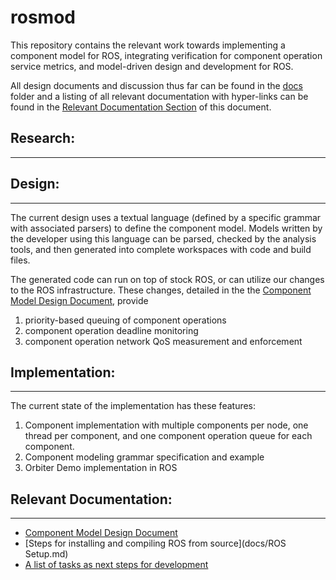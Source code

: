 rosmod
=================

This repository contains the relevant work towards implementing a component model for ROS, integrating verification for component operation service metrics, and model-driven design and development for ROS.

All design documents and discussion thus far can be found in the [docs](docs) folder and a listing of all relevant documentation with hyper-links can be found in the [Relevant Documentation Section](#relevant-documentation) of this document.

## Research:
------------


## Design:
----------
The current design uses a textual language (defined by a specific grammar with associated parsers) to define the component model.  Models written by the developer using this language can be parsed, checked by the analysis tools, and then generated into complete workspaces with code and build files.

The generated code can run on top of stock ROS, or can utilize our changes to the ROS infrastructure.  These changes, detailed in the the [Component Model Design Document](docs/ComponentModelOverview.md), provide
  1. priority-based queuing of component operations
  2. component operation deadline monitoring
  3. component operation network QoS measurement and enforcement


## Implementation:
------------------
The current state of the implementation has these features:
  1. Component implementation with multiple components per node, one thread per component, and one component operation queue for each component.
  2. Component modeling grammar specification and example
  3. Orbiter Demo implementation in ROS


## Relevant Documentation:
-----------------------
* [Component Model Design Document](docs/ComponentModelOverview.md)
* [Steps for installing and compiling ROS from source](docs/ROS Setup.md)
* [A list of tasks as next steps for development](docs/Tasks.md)

